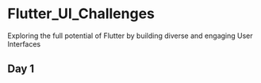 # Flutter_UI_Challenges

  Exploring the full potential of Flutter by building diverse and engaging User Interfaces

## Day 1

